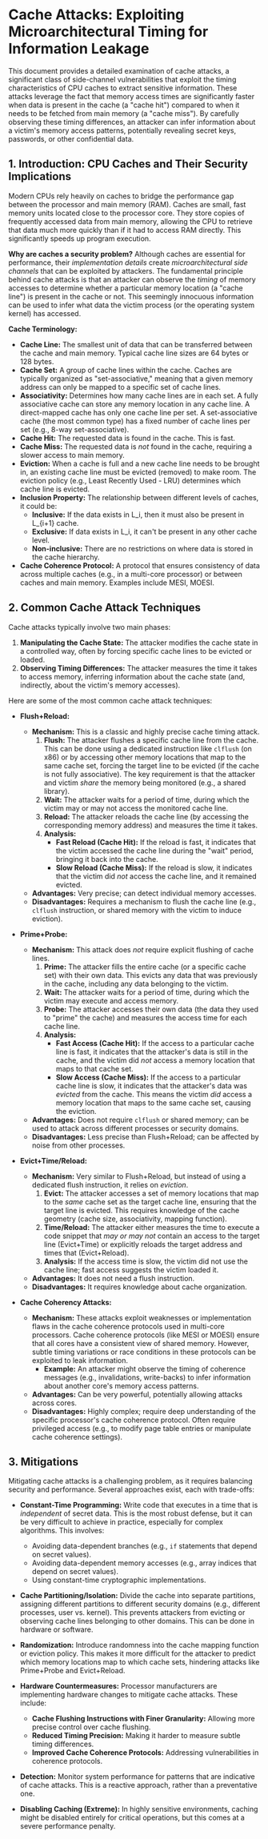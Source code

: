 # Cache Attacks: Exploiting Microarchitectural Timing for Information Leakage

This document provides a detailed examination of cache attacks, a significant class of side-channel vulnerabilities that exploit the timing characteristics of CPU caches to extract sensitive information. These attacks leverage the fact that memory access times are significantly faster when data is present in the cache (a "cache hit") compared to when it needs to be fetched from main memory (a "cache miss"). By carefully observing these timing differences, an attacker can infer information about a victim's memory access patterns, potentially revealing secret keys, passwords, or other confidential data.

## 1. Introduction: CPU Caches and Their Security Implications

Modern CPUs rely heavily on caches to bridge the performance gap between the processor and main memory (RAM).  Caches are small, fast memory units located close to the processor core.  They store copies of frequently accessed data from main memory, allowing the CPU to retrieve that data much more quickly than if it had to access RAM directly.  This significantly speeds up program execution.

**Why are caches a security problem?** Although caches are essential for performance, their *implementation details* create *microarchitectural side channels* that can be exploited by attackers.  The fundamental principle behind cache attacks is that an attacker can observe the *timing* of memory accesses to determine whether a particular memory location (a "cache line") is present in the cache or not. This seemingly innocuous information can be used to infer what data the victim process (or the operating system kernel) has accessed.

**Cache Terminology:**

*   **Cache Line:** The smallest unit of data that can be transferred between the cache and main memory.  Typical cache line sizes are 64 bytes or 128 bytes.
*   **Cache Set:** A group of cache lines within the cache.  Caches are typically organized as "set-associative," meaning that a given memory address can only be mapped to a specific set of cache lines.
*   **Associativity:**  Determines how many cache lines are in each set.  A fully associative cache can store any memory location in any cache line.  A direct-mapped cache has only one cache line per set.  A set-associative cache (the most common type) has a fixed number of cache lines per set (e.g., 8-way set-associative).
*   **Cache Hit:**  The requested data is found in the cache.  This is fast.
*   **Cache Miss:** The requested data is *not* found in the cache, requiring a slower access to main memory.
*   **Eviction:**  When a cache is full and a new cache line needs to be brought in, an existing cache line must be evicted (removed) to make room.  The eviction policy (e.g., Least Recently Used - LRU) determines which cache line is evicted.
* **Inclusion Property:** The relationship between different levels of caches, it could be:
    *   **Inclusive:** If the data exists in L_i, then it must also be present in L_{i+1} cache.
    *   **Exclusive:** If data exists in L_i, it can't be present in any other cache level.
    *   **Non-inclusive:** There are no restrictions on where data is stored in the cache hierarchy.
*   **Cache Coherence Protocol:** A protocol that ensures consistency of data across multiple caches (e.g., in a multi-core processor) or between caches and main memory. Examples include MESI, MOESI.

## 2. Common Cache Attack Techniques

Cache attacks typically involve two main phases:

1.  **Manipulating the Cache State:** The attacker modifies the cache state in a controlled way, often by forcing specific cache lines to be evicted or loaded.
2.  **Observing Timing Differences:** The attacker measures the time it takes to access memory, inferring information about the cache state (and, indirectly, about the victim's memory accesses).

Here are some of the most common cache attack techniques:

*   **Flush+Reload:**
    *   **Mechanism:** This is a classic and highly precise cache timing attack.
        1.  **Flush:** The attacker flushes a specific cache line from the cache.  This can be done using a dedicated instruction like `clflush` (on x86) or by accessing other memory locations that map to the same cache set, forcing the target line to be evicted (if the cache is not fully associative). The key requirement is that the attacker and victim *share* the memory being monitored (e.g., a shared library).
        2.  **Wait:** The attacker waits for a period of time, during which the victim may or may not access the monitored cache line.
        3.  **Reload:** The attacker reloads the cache line (by accessing the corresponding memory address) and measures the time it takes.
        4.  **Analysis:**
            *   **Fast Reload (Cache Hit):**  If the reload is fast, it indicates that the victim accessed the cache line during the "wait" period, bringing it back into the cache.
            *   **Slow Reload (Cache Miss):** If the reload is slow, it indicates that the victim did *not* access the cache line, and it remained evicted.
    *   **Advantages:** Very precise; can detect individual memory accesses.
    *   **Disadvantages:** Requires a mechanism to flush the cache line (e.g., `clflush` instruction, or shared memory with the victim to induce eviction).

*   **Prime+Probe:**
    *   **Mechanism:** This attack does *not* require explicit flushing of cache lines.
        1.  **Prime:** The attacker fills the entire cache (or a specific cache set) with their own data. This evicts any data that was previously in the cache, including any data belonging to the victim.
        2.  **Wait:** The attacker waits for a period of time, during which the victim may execute and access memory.
        3.  **Probe:** The attacker accesses their own data (the data they used to "prime" the cache) and measures the access time for each cache line.
        4.  **Analysis:**
            *   **Fast Access (Cache Hit):**  If the access to a particular cache line is fast, it indicates that the attacker's data is still in the cache, and the victim did *not* access a memory location that maps to that cache set.
            *   **Slow Access (Cache Miss):** If the access to a particular cache line is slow, it indicates that the attacker's data was *evicted* from the cache. This means the victim *did* access a memory location that maps to the same cache set, causing the eviction.
    *   **Advantages:** Does not require `clflush` or shared memory; can be used to attack across different processes or security domains.
    *   **Disadvantages:** Less precise than Flush+Reload; can be affected by noise from other processes.

*   **Evict+Time/Reload:**
    *   **Mechanism:**  Very similar to Flush+Reload, but instead of using a dedicated flush instruction, it relies on *eviction*.
        1. **Evict:** The attacker accesses a set of memory locations that map to the *same* cache set as the target cache line, ensuring that the target line is evicted. This requires knowledge of the cache geometry (cache size, associativity, mapping function).
        2. **Time/Reload:** The attacker either measures the time to execute a code snippet that *may or may not* contain an access to the target line (Evict+Time) or explicitly reloads the target address and times that (Evict+Reload).
        3. **Analysis:** If the access time is slow, the victim did not use the cache line; fast access suggests the victim loaded it.
    * **Advantages:** It does not need a flush instruction.
    * **Disadvantages:** It requires knowledge about cache organization.

*   **Cache Coherency Attacks:**
    *   **Mechanism:** These attacks exploit weaknesses or implementation flaws in the cache coherence protocols used in multi-core processors.  Cache coherence protocols (like MESI or MOESI) ensure that all cores have a consistent view of shared memory.  However, subtle timing variations or race conditions in these protocols can be exploited to leak information.
        * **Example:** An attacker might observe the timing of coherence messages (e.g., invalidations, write-backs) to infer information about another core's memory access patterns.
    *   **Advantages:** Can be very powerful, potentially allowing attacks across cores.
    *   **Disadvantages:** Highly complex; require deep understanding of the specific processor's cache coherence protocol.  Often require privileged access (e.g., to modify page table entries or manipulate cache coherence settings).

## 3. Mitigations

Mitigating cache attacks is a challenging problem, as it requires balancing security and performance. Several approaches exist, each with trade-offs:

*   **Constant-Time Programming:**  Write code that executes in a time that is *independent* of secret data.  This is the most robust defense, but it can be very difficult to achieve in practice, especially for complex algorithms.  This involves:
    *   Avoiding data-dependent branches (e.g., `if` statements that depend on secret values).
    *   Avoiding data-dependent memory accesses (e.g., array indices that depend on secret values).
    *   Using constant-time cryptographic implementations.

*   **Cache Partitioning/Isolation:** Divide the cache into separate partitions, assigning different partitions to different security domains (e.g., different processes, user vs. kernel). This prevents attackers from evicting or observing cache lines belonging to other domains.  This can be done in hardware or software.

*   **Randomization:** Introduce randomness into the cache mapping function or eviction policy. This makes it more difficult for the attacker to predict which memory locations map to which cache sets, hindering attacks like Prime+Probe and Evict+Reload.

*   **Hardware Countermeasures:**  Processor manufacturers are implementing hardware changes to mitigate cache attacks.  These include:
    *   **Cache Flushing Instructions with Finer Granularity:**  Allowing more precise control over cache flushing.
    *   **Reduced Timing Precision:** Making it harder to measure subtle timing differences.
    *   **Improved Cache Coherence Protocols:**  Addressing vulnerabilities in coherence protocols.

*   **Detection:** Monitor system performance for patterns that are indicative of cache attacks. This is a reactive approach, rather than a preventative one.

* **Disabling Caching (Extreme):** In highly sensitive environments, caching might be disabled entirely for critical operations, but this comes at a severe performance penalty.
